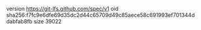 version https://git-lfs.github.com/spec/v1
oid sha256:f7fc9e6dfe69d35dc2d44c65709d49c85aece58c691993ef701344ddabfab8fb
size 39022
